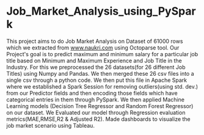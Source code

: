 # Job_Market_Analysis_using_PySpark
This project aims to do Job Market Analysis on Dataset of 61000 rows which we extracted from www.naukri.com using Octoparse tool. Our Project's goal is to predict maximum and minimum salary for a particular job title based on Minimum and Maximum Experience and Job Title in the Industry. For this we preprocessed the 26 datasets(for 26 different Job Titles) using Numpy and Pandas. We then merged these 26 csv files into a single csv through a python code. We then put this file in Apache Spark where we established a Spark Session for removing outliers(using std. dev.) from our Predictor fields and then encoding those fields which have categorical entries in them through PySpark. We then applied Machine Learning models (Decision Tree Regressor and Random Forest Regressor) on our dataset. We Evaluated our model through Regression evaluation metrics(MAE,RMSE,R2 & Adjusted R2). Made dashboards to visualize the job market scenario using Tableau.
